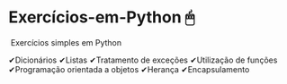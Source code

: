 # Exercícios-em-Python 🖱
​	Exercícios simples em Python

✔Dicionários 
✔Listas
✔Tratamento de exceções
✔Utilização de funções
✔Programação orientada a objetos
✔Herança
✔Encapsulamento
